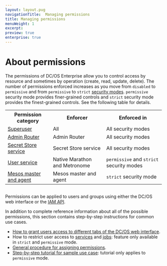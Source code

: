 ```yaml
---
layout: layout.pug
navigationTitle:  Managing permissions
title: Managing permissions
menuWeight: 1
excerpt:
preview: true
enterprise: true
---
```



# About permissions

The permissions of DC/OS Enterprise allow you to control access by resource and sometimes by operation (create, read, update, delete). The number of permissions enforced increases as you move from `disabled` to `permissive` and from `permissive` to `strict` [security modes](/1.8/administration/installing/ent/custom/configuration-parameters/#security). `permissive` security mode provides finer-grained controls and `strict` security mode provides the finest-grained controls. See the following table for details.

<table class="table" STYLE="margin-bottom: 30px;">
  <tr>
    <th>Permission category</th>
    <th>Enforcer</th>
    <th>Enforced in</th>
  </tr>
  <tr>
    <td><a href="/1.8/administration/id-and-access-mgt/permissions/superuser-perm/">Superuser</a></td>
    <td>All</td>
    <td>All security modes</td>
  </tr>
  <tr>
    <td><a href="/1.8/administration/id-and-access-mgt/permissions/admin-router-perms/">Admin Router</a></td>
    <td>Admin Router</td>
    <td>All security modes</td>
  </tr>
  <tr>
    <td><a href="/1.8/administration/id-and-access-mgt/permissions/secrets-perms/">Secret Store service</a></td>
    <td>Secret Store service</td>
    <td>All security modes</td>
  </tr>
  <tr>
    <td><a href="/1.8/administration/id-and-access-mgt/permissions/user-service-perms/">User service</a></td>
    <td>Native Marathon and Metronome</td>
    <td><code>permissive</code> and <code>strict</code> security modes</td>
  </tr>
  <tr>
    <td><a href="/1.8/administration/id-and-access-mgt/permissions/master-agent-perms/">Mesos master and agent</a></td>
    <td>Mesos master and agent</td>
    <td><code>strict</code> security mode</td>
  </tr>

</table>

Permissions can be applied to users and groups using either the DC/OS web interface or the [IAM API](/1.8/administration/id-and-access-mgt/iam-api/).


In addition to complete reference information about all of the possible permissions, this section contains step-by-step instructions for common use cases.

- [How to grant users access to different tabs of the DC/OS web interface](/1.8/administration/id-and-access-mgt/permissions/quickstart/).
- How to restrict user access to [services](/1.8/administration/id-and-access-mgt/permissions/service-groups/) and [jobs](/1.8/administration/id-and-access-mgt/permissions/job-groups/): feature only available in `strict` and `permissive` mode.
- [General procedure for assigning permissions](/1.8/administration/id-and-access-mgt/permissions/assigning-perms/).
- [Step-by-step tutorial for sample use case](/1.8/administration/id-and-access-mgt/restrict-service-access/): tutorial only applies to `permissive` mode.

